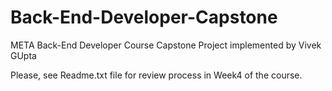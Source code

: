 # Back-End-Developer-Capstone
META Back-End Developer Course Capstone Project implemented by Vivek GUpta

Please, see Readme.txt file for review process in Week4 of the course.

